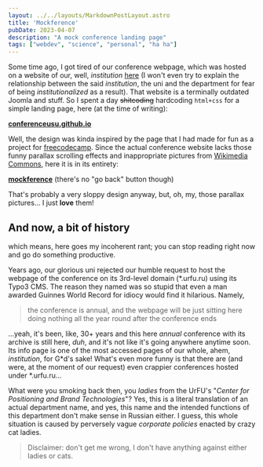 ```yaml
---
layout: ../../layouts/MarkdownPostLayout.astro
title: 'Mockference'
pubDate: 2023-04-07
description: "A mock conference landing page"
tags: ["webdev", "science", "personal", "ha ha"]
---
```


Some time ago, I got tired of our conference webpage, which was hosted on a website of our, well, *institution* [here](https://insma.urfu.ru/science/conf/ruten) (I won't even try to explain the relationship between the said *institution*, the uni and the department for fear of being *institutionalized* as a result). That website is a terminally outdated Joomla and stuff. So I spent a day ~~shitcoding~~ hardcoding `html+css` for a simple landing page, here (at the time of writing):

**[conferenceusu.github.io](https://conferenceusu.github.io/)**

Well, the design was kinda inspired by the page that I had made for fun as a project for [freecodecamp](https://www.freecodecamp.org/). Since the actual conference website lacks those funny parallax scrolling effects and inappropriate pictures from [Wikimedia Commons](https://commons.wikimedia.org/), here it is in its entirety:

**[mockference](/mockference.html)** (there's no "go back" button though)

That's probably a very sloppy design anyway, but, oh, my, those parallax pictures... I just **love** them!

## And now, a bit of history

which means, here goes my incoherent rant; you can stop reading right now and go do something productive.

Years ago, our glorious uni rejected our humble request to host the webpage of the conference on its 3rd-level domain (*.urfu.ru) using its Typo3 CMS. The reason they named was so stupid that even a man awarded Guinnes World Record for idiocy would find it hilarious. Namely,

> the conference is annual, and the webpage will be just sitting here doing nothing all the year round after the conference ends

...yeah, it's been, like, 30+ years and this here *annual* conference with its archive is still here, *duh*, and it's not like it's going anywhere anytime soon. Its info page is one of the most accessed pages of our whole, ahem, *institution*, for G*d's sake! What's even more funny is that there are (and were, at the moment of our request) even crappier conferences hosted under *.urfu.ru...

What were you smoking back then, you *ladies* from the UrFU's "*Center for Positioning and Brand Technologies*"? Yes, this is a literal translation of an actual department name, and yes, this name and the intended functions of this department don't make sense in Russian either. I guess, this whole situation is caused by perversely vague *corporate policies* enacted by crazy cat ladies.

> Disclaimer: don't get me wrong, I don't have anything against either ladies or cats.